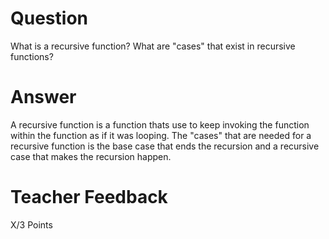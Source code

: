 # Question

What is a recursive function? What are "cases" that exist in recursive functions?

# Answer
A recursive function is a function thats use to keep invoking the function within the function as if it was looping. The "cases" that are needed for a recursive function is the base case that ends the recursion and a recursive case that makes the recursion happen.

# Teacher Feedback

X/3 Points